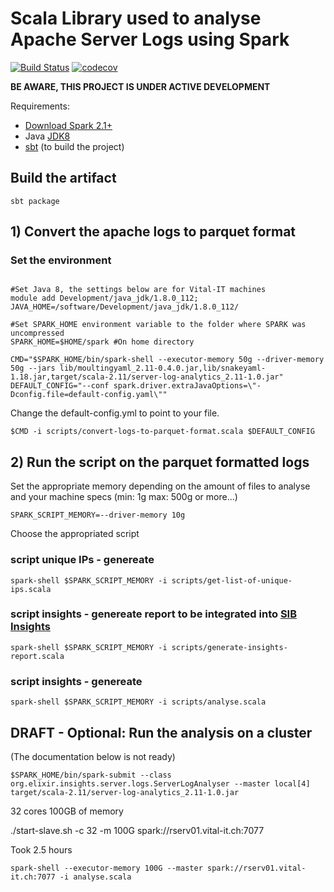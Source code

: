 # Scala Library used to analyse Apache Server Logs using Spark 

[![Build Status](https://travis-ci.org/sib-swiss/server-log-analytics.svg?branch=master)](https://travis-ci.org/sib-swiss/server-log-analytics)
[![codecov](https://codecov.io/gh/sib-swiss/server-log-analytics/branch/master/graph/badge.svg)](https://codecov.io/gh/sib-swiss/server-log-analytics)

**BE AWARE, THIS PROJECT IS UNDER ACTIVE DEVELOPMENT**

Requirements: 
* [Download Spark 2.1+](https://spark.apache.org/downloads.html)
* Java [JDK8](http://www.oracle.com/technetwork/java/javase/downloads/jdk8-downloads-2133151.html)
* [sbt](http://www.scala-sbt.org/download.html) (to build the project)

## Build the artifact

```shell
sbt package
```

## 1) Convert the apache logs to parquet format

### Set the environment

```shell

#Set Java 8, the settings below are for Vital-IT machines
module add Development/java_jdk/1.8.0_112;
JAVA_HOME=/software/Development/java_jdk/1.8.0_112/

#Set SPARK_HOME environment variable to the folder where SPARK was uncompressed
SPARK_HOME=$HOME/spark #On home directory

CMD="$SPARK_HOME/bin/spark-shell --executor-memory 50g --driver-memory 50g --jars lib/moultingyaml_2.11-0.4.0.jar,lib/snakeyaml-1.18.jar,target/scala-2.11/server-log-analytics_2.11-1.0.jar"
DEFAULT_CONFIG="--conf spark.driver.extraJavaOptions=\"-Dconfig.file=default-config.yaml\""
```

Change the default-config.yml to point to your file.

```shell
$CMD -i scripts/convert-logs-to-parquet-format.scala $DEFAULT_CONFIG
```


## 2) Run the script on the parquet formatted logs

Set the appropriate memory depending on the amount of files to analyse and your machine specs (min: 1g  max: 500g or more...)
```
SPARK_SCRIPT_MEMORY=--driver-memory 10g
```

Choose the appropriated script

### script unique IPs - genereate  

```shell
spark-shell $SPARK_SCRIPT_MEMORY -i scripts/get-list-of-unique-ips.scala
```

### script insights - genereate report to be integrated into [SIB Insights](https://insights.expasy.org/) 
```shell
spark-shell $SPARK_SCRIPT_MEMORY -i scripts/generate-insights-report.scala
```

### script insights - genereate  
```shell
spark-shell $SPARK_SCRIPT_MEMORY -i scripts/analyse.scala
```

## DRAFT - Optional: Run the analysis on a cluster

(The documentation below is not ready)
```shell
$SPARK_HOME/bin/spark-submit --class org.elixir.insights.server.logs.ServerLogAnalyser --master local[4] target/scala-2.11/server-log-analytics_2.11-1.0.jar
```

32 cores
100GB of memory

./start-slave.sh -c 32 -m 100G spark://rserv01.vital-it.ch:7077


Took 2.5 hours
```
spark-shell --executor-memory 100G --master spark://rserv01.vital-it.ch:7077 -i analyse.scala
```
